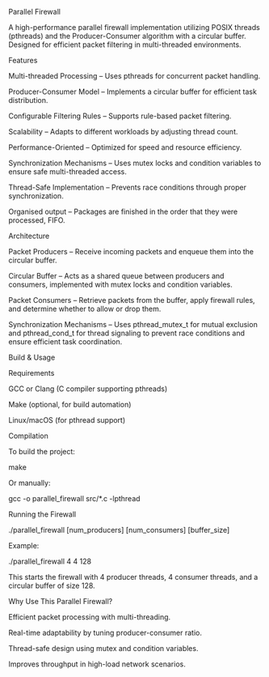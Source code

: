 Parallel Firewall

A high-performance parallel firewall implementation utilizing POSIX threads (pthreads) and the Producer-Consumer algorithm with a circular buffer. Designed for efficient packet filtering in multi-threaded environments.

Features

Multi-threaded Processing – Uses pthreads for concurrent packet handling.

Producer-Consumer Model – Implements a circular buffer for efficient task distribution.

Configurable Filtering Rules – Supports rule-based packet filtering.

Scalability – Adapts to different workloads by adjusting thread count.

Performance-Oriented – Optimized for speed and resource efficiency.

Synchronization Mechanisms – Uses mutex locks and condition variables to ensure safe multi-threaded access.

Thread-Safe Implementation – Prevents race conditions through proper synchronization.

Organised output – Packages are finished in the order that they were processed, FIFO.

Architecture

Packet Producers – Receive incoming packets and enqueue them into the circular buffer.

Circular Buffer – Acts as a shared queue between producers and consumers, implemented with mutex locks and condition variables.

Packet Consumers – Retrieve packets from the buffer, apply firewall rules, and determine whether to allow or drop them.

Synchronization Mechanisms – Uses pthread_mutex_t for mutual exclusion and pthread_cond_t for thread signaling to prevent race conditions and ensure efficient task coordination.

Build & Usage

Requirements

GCC or Clang (C compiler supporting pthreads)

Make (optional, for build automation)

Linux/macOS (for pthread support)

Compilation

To build the project:

make

Or manually:

gcc -o parallel_firewall src/*.c -lpthread

Running the Firewall

./parallel_firewall [num_producers] [num_consumers] [buffer_size]

Example:

./parallel_firewall 4 4 128

This starts the firewall with 4 producer threads, 4 consumer threads, and a circular buffer of size 128.

Why Use This Parallel Firewall?

Efficient packet processing with multi-threading.

Real-time adaptability by tuning producer-consumer ratio.

Thread-safe design using mutex and condition variables.

Improves throughput in high-load network scenarios.
